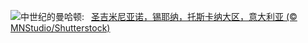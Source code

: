 ![](https://www.bing.com/th?id=OHR.GimignanoTuscany_ZH-CN8059318824_UHD.jpg&w=1000)中世纪的曼哈顿:&nbsp;&ensp;[圣吉米尼亚诺，锡耶纳，托斯卡纳大区，意大利亚 (© MNStudio/Shutterstock)](https://www.bing.com/th?id=OHR.GimignanoTuscany_ZH-CN8059318824_UHD.jpg)
<br><br/>
